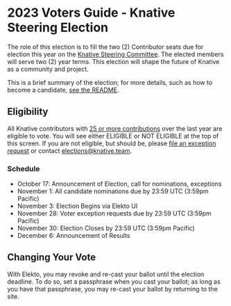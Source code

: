 # 2023 Voters Guide - Knative Steering Election

The role of this election is to fill the two (2) Contributor seats due for election this year on the [Knative Steering Committee](https://github.com/knative/community/blob/master/STEERING-COMMITTEE.md). The elected members will serve two (2) year terms. This election will shape the future of Knative as a community and project.

This is a brief summary of the election; for more details, such as how to become a candidate, [see the README](https://github.com/knative/community/blob/main/elections/2023-SC/README.md).

## Eligibility

All Knative contributors with [25 or more contributions](https://knative.devstats.cncf.io/d/9/developer-activity-counts-by-repository-group-table?orgId=1&var-period_name=Last%20year) over the last year are eligible to vote.  You will see either ELIGIBLE or NOT ELIGIBLE at the top of this screen.  If you are not eligible, but should be, please [file an exception request](https://elections.knative.dev/app/elections/2023-SC/exception) or contact elections@knative.team.

### Schedule

* October 17: Announcement of Election, call for nominations, exceptions
* November 1: All candidate nominations due by 23:59 UTC (3:59pm Pacific)
* November 3: Election Begins via Elekto UI
* November 28: Voter exception requests due by 23:59 UTC (3:59pm Pacific)
* November 30: Election Closes by 23:59 UTC (3:59pm Pacific)
* December 6: Announcement of Results

## Changing Your Vote

With Elekto, you may revoke and re-cast your ballot until the election deadline.  To do so, set a passphrase when you cast your ballot; as long as you have that passphrase, you may re-cast your ballot by returning to the site.

